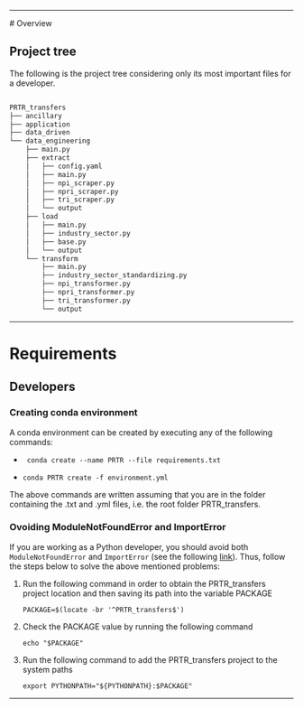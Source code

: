 <hr/>
# Overview

## Project tree

The following is the project tree considering only its most important files for a developer.

```bash

PRTR_transfers
├── ancillary
├── application
├── data_driven
└── data_engineering
    ├── main.py
    ├── extract
    │   ├── config.yaml
    │   ├── main.py
    │   ├── npi_scraper.py
    │   ├── npri_scraper.py
    │   ├── tri_scraper.py
    │   └── output
    ├── load
    │   ├── main.py
    │   ├── industry_sector.py
    │   ├── base.py
    │   └── output
    └── transform
        ├── main.py
        ├── industry_sector_standardizing.py
        ├── npi_transformer.py
        ├── npri_transformer.py
        ├── tri_transformer.py
        └── output

```

<hr/>

# Requirements

## Developers

### Creating conda environment

A conda environment can be created by executing any of the following commands:

<ul>
  <li>
    
     conda create --name PRTR --file requirements.txt
  </li>
  <li>
    
    conda PRTR create -f environment.yml
  </li>
</ul>

The above commands are written assuming that you are in the folder containing the .txt and .yml files, i.e. the root folder PRTR_transfers. 

### Ovoiding ModuleNotFoundError and ImportError

If you are working as a Python developer, you should avoid both ```ModuleNotFoundError``` and ```ImportError``` (see the following [link](https://towardsdatascience.com/how-to-fix-modulenotfounderror-and-importerror-248ce5b69b1c)). Thus, follow the steps below to solve the above mentioned problems:

<ol>
  <li>
    Run the following command in order to obtain the PRTR_transfers project location and then saving its path into the variable PACKAGE
    
    PACKAGE=$(locate -br '^PRTR_transfers$')
  </li>
  <li>
    Check the PACKAGE value by running the following command
    
    echo "$PACKAGE"
   </li>
   <li>
    Run the following command to add the PRTR_transfers project to the system paths
     
    export PYTHONPATH="${PYTHONPATH}:$PACKAGE"
   </li>
</ol>

<hr/>
